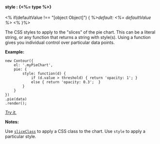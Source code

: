 #### **style** : {<%= type %>}

<% if(defaultValue !== "[object Object]") { %>*default: <%= defaultValue %>* <% }%>

The CSS styles to apply to the "slices" of the pie chart. This can be a literal string, or any function that returns a string with style(s). Using a function gives you individual control over particular data points.

**Example:**

    new Contour({
        el: '.myPieChart',
        pie: {  
        	style: function(d) {
        		if (d.value > threshold) { return 'opacity: 1'; }
        		else { return 'opacity: 0.3';  }
        	}
        }
    })
    .pie(data)
    .render();

*[Try it.](<%= jsFiddleLink %>)*
    
**Notes:**

Use [`sliceClass`](#core_config/config.pie.sliceClass) to apply a CSS class to the chart. Use `style` to apply a particular style.

